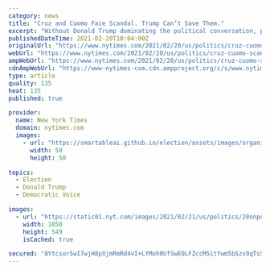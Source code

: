 ```yaml
---
category: news
title: "Cruz and Cuomo Face Scandal. Trump Can’t Save Them."
excerpt: "Without Donald Trump dominating the political conversation, politicians’ audacious behavior isn’t so quickly subsumed."
publishedDateTime: 2021-02-20T10:04:00Z
originalUrl: "https://www.nytimes.com/2021/02/20/us/politics/cruz-cuomo-scandal.html"
webUrl: "https://www.nytimes.com/2021/02/20/us/politics/cruz-cuomo-scandal.html"
ampWebUrl: "https://www.nytimes.com/2021/02/20/us/politics/cruz-cuomo-scandal.amp.html"
cdnAmpWebUrl: "https://www-nytimes-com.cdn.ampproject.org/c/s/www.nytimes.com/2021/02/20/us/politics/cruz-cuomo-scandal.amp.html"
type: article
quality: 135
heat: 135
published: true

provider:
  name: New York Times
  domain: nytimes.com
  images:
    - url: "https://smartableai.github.io/election/assets/images/organizations/nytimes.com-50x50.jpg"
      width: 50
      height: 50

topics:
  - Election
  - Donald Trump
  - Democratic Voice

images:
  - url: "https://static01.nyt.com/images/2021/02/21/us/politics/20onpolitics/20onpolitics-facebookJumbo.jpg"
    width: 1050
    height: 549
    isCached: true

secured: "8Ytcsor5wI7wjH8pXjmRmRd4vI+LYMoh0UfSwEOLFZccM5itYwm5bSzx9qTsSWeFu6grX66U4i+0wRGDh05qA15M0mG50NFBwRlP8F5cklWjhXVahiPdRGkFCm2xAshEkTVmVZ3okgoJdR+TBD06/p/pep6YAP7hMBTNsGLomLbZyJIraVoaygpER1rAk5qoyTBzpk4n1ky8YcJxqSNmeaG+IxRkfjpkslluoLJt9tWwCuLYG1LyO5QRosBqpokVGjroTcMh6OWXHPikXW0Ma/sxVSKOTX6ahq9EV+QbjrklM6Ru8HBXAGBGOfWqArqzO0zwS73jcNbTAvlDe85uWgTNce/XeYf2UTa/iT5DNc0=;wKcECYUne4qK/jtOqBkfpg=="
---
```


